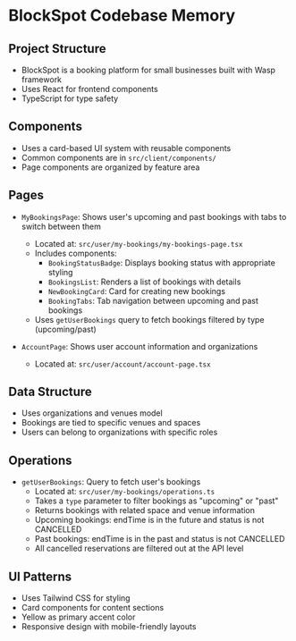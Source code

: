 # BlockSpot Codebase Memory

## Project Structure
- BlockSpot is a booking platform for small businesses built with Wasp framework
- Uses React for frontend components
- TypeScript for type safety

## Components
- Uses a card-based UI system with reusable components
- Common components are in `src/client/components/`
- Page components are organized by feature area

## Pages
- `MyBookingsPage`: Shows user's upcoming and past bookings with tabs to switch between them
  - Located at: `src/user/my-bookings/my-bookings-page.tsx`
  - Includes components:
    - `BookingStatusBadge`: Displays booking status with appropriate styling
    - `BookingsList`: Renders a list of bookings with details
    - `NewBookingCard`: Card for creating new bookings
    - `BookingTabs`: Tab navigation between upcoming and past bookings
  - Uses `getUserBookings` query to fetch bookings filtered by type (upcoming/past)
  
- `AccountPage`: Shows user account information and organizations
  - Located at: `src/user/account/account-page.tsx`

## Data Structure
- Uses organizations and venues model
- Bookings are tied to specific venues and spaces
- Users can belong to organizations with specific roles

## Operations
- `getUserBookings`: Query to fetch user's bookings
  - Located at: `src/user/my-bookings/operations.ts`
  - Takes a `type` parameter to filter bookings as "upcoming" or "past"
  - Returns bookings with related space and venue information
  - Upcoming bookings: endTime is in the future and status is not CANCELLED
  - Past bookings: endTime is in the past and status is not CANCELLED
  - All cancelled reservations are filtered out at the API level

## UI Patterns
- Uses Tailwind CSS for styling
- Card components for content sections
- Yellow as primary accent color
- Responsive design with mobile-friendly layouts 